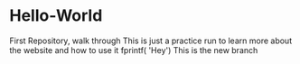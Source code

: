 # Hello-World
First Repository, walk through
This is just a practice run to learn more about the website and how to use it
fprintf( 'Hey')
This is the new branch 

